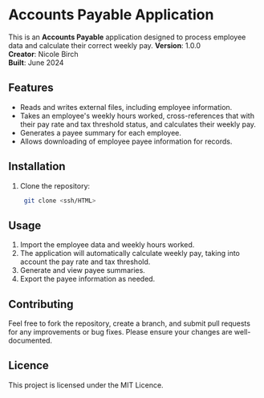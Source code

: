 # Accounts Payable Application

This is an **Accounts Payable** application designed to process employee data and calculate their correct weekly pay.
**Version**: 1.0.0  
**Creator**: Nicole Birch  
**Built**: June 2024

## Features

- Reads and writes external files, including employee information.
- Takes an employee's weekly hours worked, cross-references that with their pay rate and tax threshold status, and calculates their weekly pay.
- Generates a payee summary for each employee.
- Allows downloading of employee payee information for records.

## Installation

1. Clone the repository:
   ```bash
	git clone <ssh/HTML>
   ```
## Usage

1. Import the employee data and weekly hours worked.
2. The application will automatically calculate weekly pay, taking into account the pay rate and tax threshold.
3. Generate and view payee summaries.
4. Export the payee information as needed.

## Contributing

Feel free to fork the repository, create a branch, and submit pull requests for any improvements or bug fixes. Please ensure your changes are well-documented.

## Licence

This project is licensed under the MIT Licence.
